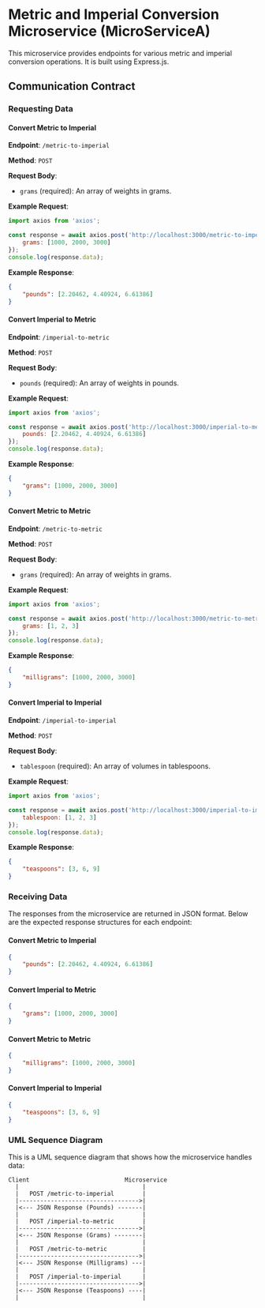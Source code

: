 # Metric and Imperial Conversion Microservice (MicroServiceA)

This microservice provides endpoints for various metric and imperial conversion operations. It is built using Express.js.

## Communication Contract

### Requesting Data

#### Convert Metric to Imperial

**Endpoint**: `/metric-to-imperial`

**Method**: `POST`

**Request Body**:
- `grams` (required): An array of weights in grams.

**Example Request**:
```javascript
import axios from 'axios';

const response = await axios.post('http://localhost:3000/metric-to-imperial', {
    grams: [1000, 2000, 3000]
});
console.log(response.data);
```

**Example Response**:
```json
{
    "pounds": [2.20462, 4.40924, 6.61386]
}
```

#### Convert Imperial to Metric

**Endpoint**: `/imperial-to-metric`

**Method**: `POST`

**Request Body**:
- `pounds` (required): An array of weights in pounds.

**Example Request**:
```javascript
import axios from 'axios';

const response = await axios.post('http://localhost:3000/imperial-to-metric', {
    pounds: [2.20462, 4.40924, 6.61386]
});
console.log(response.data);
```

**Example Response**:
```json
{
    "grams": [1000, 2000, 3000]
}
```

#### Convert Metric to Metric

**Endpoint**: `/metric-to-metric`

**Method**: `POST`

**Request Body**:
- `grams` (required): An array of weights in grams.

**Example Request**:
```javascript
import axios from 'axios';

const response = await axios.post('http://localhost:3000/metric-to-metric', {
    grams: [1, 2, 3]
});
console.log(response.data);
```

**Example Response**:
```json
{
    "milligrams": [1000, 2000, 3000]
}
```

#### Convert Imperial to Imperial

**Endpoint**: `/imperial-to-imperial`

**Method**: `POST`

**Request Body**:
- `tablespoon` (required): An array of volumes in tablespoons.

**Example Request**:
```javascript
import axios from 'axios';

const response = await axios.post('http://localhost:3000/imperial-to-imperial', {
    tablespoon: [1, 2, 3]
});
console.log(response.data);
```

**Example Response**:
```json
{
    "teaspoons": [3, 6, 9]
}
```

### Receiving Data

The responses from the microservice are returned in JSON format. Below are the expected response structures for each endpoint:

#### Convert Metric to Imperial
```json
{
    "pounds": [2.20462, 4.40924, 6.61386]
}
```

#### Convert Imperial to Metric
```json
{
    "grams": [1000, 2000, 3000]
}
```

#### Convert Metric to Metric
```json
{
    "milligrams": [1000, 2000, 3000]
}
```

#### Convert Imperial to Imperial
```json
{
    "teaspoons": [3, 6, 9]
}
```

### UML Sequence Diagram

This is a UML sequence diagram that shows how the microservice handles data:

```
Client                           Microservice
  |                                   |
  |   POST /metric-to-imperial        |
  |---------------------------------->|
  |<--- JSON Response (Pounds) -------|
  |                                   |
  |   POST /imperial-to-metric        |
  |---------------------------------->|
  |<--- JSON Response (Grams) --------|
  |                                   |
  |   POST /metric-to-metric          |
  |---------------------------------->|
  |<--- JSON Response (Milligrams) ---|
  |                                   |
  |   POST /imperial-to-imperial      |
  |---------------------------------->|
  |<--- JSON Response (Teaspoons) ----|
  |                                   |
